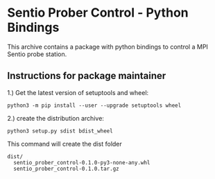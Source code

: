 # Sentio Prober Control - Python Bindings
This archive contains a package with python bindings to control a MPI Sentio probe station.

## Instructions for package maintainer

1.) Get the latest version of setuptools and wheel:

```python3 -m pip install --user --upgrade setuptools wheel```

2.) create the distribution archive:

```python3 setup.py sdist bdist_wheel```

This command will create the dist folder

```
dist/
  sentio_prober_control-0.1.0-py3-none-any.whl
  sentio_prober_control-0.1.0.tar.gz
```
